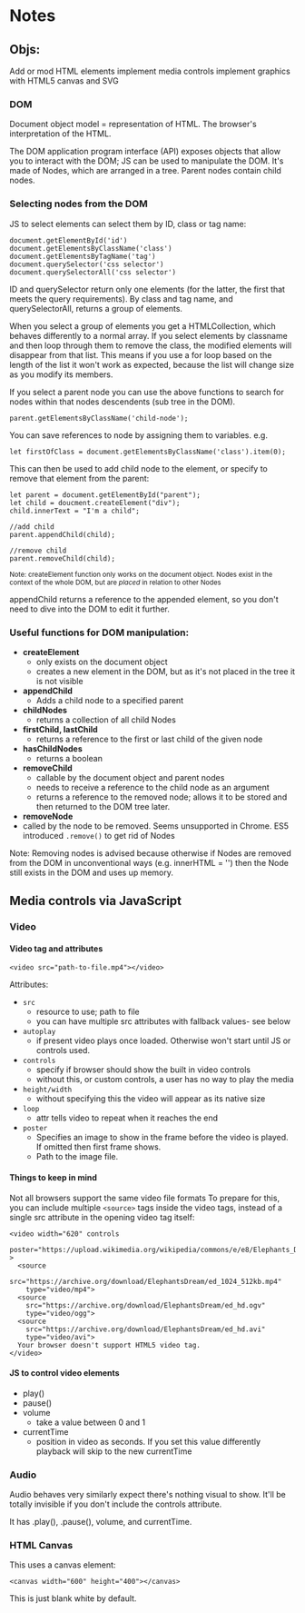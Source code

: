 # Notes

## Objs:

Add or mod HTML elements
implement media controls
implement graphics with HTML5 canvas and SVG

### DOM

Document object model = representation of HTML. The browser's interpretation of the HTML.

The DOM application program interface (API) exposes objects that allow you to interact with the DOM; JS can be used to manipulate the DOM. It's made of Nodes, which are arranged in a tree. Parent nodes contain child nodes.

### Selecting nodes from the DOM
JS to select elements can select them by ID, class or tag name:

```
document.getElementById('id')
document.getElementsByClassName('class')
document.getElementsByTagName('tag')
document.querySelector('css selector')
document.querySelectorAll('css selector')
```

ID and querySelector return only one elements (for the latter, the first that meets the query requirements). By class and tag name, and querySelectorAll, returns a group of elements.

When you select a group of elements you get a HTMLCollection, which behaves differently to a normal array. If you select elements by classname and then loop through them to remove the class, the modified elements will disappear from that list. This means if you use a for loop based on the length of the list it won't work as expected, because the list will change size as you modify its members.

If you select a parent node you can use the above functions to search for nodes within that nodes descendents (sub tree in the DOM).
```
parent.getElementsByClassName('child-node');
```

You can save references to node by assigning them to variables. e.g.
```
let firstOfClass = document.getElementsByClassName('class').item(0);
```

This can then be used to add child node to the element, or specify to remove that element from the parent:

```
let parent = document.getElementById("parent");
let child = doucment.createElement("div");
child.innerText = "I'm a child";

//add child
parent.appendChild(child);

//remove child
parent.removeChild(child);
```

<small>Note: createElement function only works on the document object. Nodes exist in the context of the whole DOM, but are _placed_ in relation to other Nodes </small>


appendChild returns a reference to the appended element, so you don't need to dive into the DOM to edit it further.

### Useful functions for DOM manipulation:

- **createElement**
  - only exists on the document object
  - creates a new element in the DOM, but as it's not placed in the tree it is not visible
- **appendChild**
  - Adds a child node to a specified parent
- **childNodes**
  - returns a collection of all child Nodes
- **firstChild, lastChild**
  - returns a reference to the first or last child of the given node
- **hasChildNodes**
  - returns a boolean
- **removeChild**
  - callable by the document object and parent nodes
  - needs to receive a reference to the child node as an argument
  - returns a reference to the removed node; allows it to be stored and then returned to the DOM tree later.
-  **removeNode**
  - called by the node to be removed. Seems unsupported in Chrome. ES5 introduced `.remove()` to get rid of Nodes

Note: Removing nodes is advised because otherwise if Nodes are removed from the DOM in unconventional ways (e.g. innerHTML = '') then the Node still exists in the DOM and uses up memory.


## Media controls via JavaScript

### Video

#### Video tag and attributes

`<video src="path-to-file.mp4"></video>`

Attributes:
- `src`
  - resource to use; path to file
  - you can have multiple src attributes with fallback values- see below
- `autoplay`
  - if present video plays once loaded. Otherwise won't start until JS or controls used.
- `controls`
  - specify if browser should show the built in video controls
  - without this, or custom controls, a user has no way to play the media
- `height/width`
  - without specifying this the video will appear as its native size
- `loop`
  - attr tells video to repeat when it reaches the end
- `poster`
  - Specifies an image to show in the frame before the video is played. If omitted then first frame shows.
  - Path to the image file.

#### Things to keep in mind

Not all browsers support the same video file formats
To prepare for this, you can include multiple `<source>` tags inside the video tags, instead of a single src attribute in the opening video tag itself:

```
<video width="620" controls
  poster="https://upload.wikimedia.org/wikipedia/commons/e/e8/Elephants_Dream_s5_both.jpg" >
  <source
    src="https://archive.org/download/ElephantsDream/ed_1024_512kb.mp4"
    type="video/mp4">
  <source
    src="https://archive.org/download/ElephantsDream/ed_hd.ogv"
    type="video/ogg">
  <source
    src="https://archive.org/download/ElephantsDream/ed_hd.avi"
    type="video/avi">
  Your browser doesn't support HTML5 video tag.
</video>
```

#### JS to control video elements

- play()
- pause()
- volume
  - take a value between 0 and 1
- currentTime
  - position in video as seconds. If you set this value differently playback will skip to the new currentTime

### Audio

Audio behaves very similarly expect there's nothing visual to show. It'll be totally invisible if you don't include the controls attribute.

It has .play(), .pause(), volume, and currentTime.


### HTML Canvas

This uses a canvas element:

```
<canvas width="600" height="400"></canvas>
```

This is just blank white by default.
